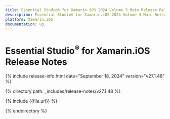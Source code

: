 ```yaml
---
title: Essential Studio® for Xamarin.iOS 2024 Volume 3 Main Release Release Notes  
description: Essential Studio® for Xamarin.iOS 2024 Volume 3 Main Release Release Notes  
platform: Xamarin.iOS
documentation: ug
---
```


# Essential Studio<sup>®</sup> for Xamarin.iOS  Release Notes  

{% include release-info.html date="September 18, 2024"  version="v27.1.48" %}

{% directory path: _includes/release-notes/v27.1.48 %}

{% include {{file.url}} %}

{% enddirectory %}